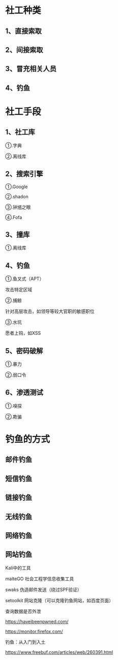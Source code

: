 # 社工种类

## 1、直接索取

## 2、间接索取

## 3、冒充相关人员

## 4、钓鱼

# 社工手段

## 1、社工库

①.字典

②.离线库

## 2、搜索引擎

①.Google

②.shadon

③.钟馗之眼

④.Fofa

## 3、撞库

①.离线库

## 4、钓鱼

①.鱼叉式（APT）

攻击特定区域

②.捕鲸

针对高层攻击，如领导等较大官职的敏感职位

③.水坑

愿者上钩，如XSS

## 5、密码破解

①.暴力

②.弱口令

## 6、渗透测试

①.嗅探

②.欺骗



# 钓鱼的方式

## 邮件钓鱼

## 短信钓鱼

## 链接钓鱼

## 无线钓鱼

## 网络钓鱼

## 网站钓鱼



Kali中的工具

malteGO  社会工程学信息收集工具

swaks       伪造邮件发送（绕过SPF验证）

setoolkit   网站克隆（可以克隆钓鱼网站，如百度页面）

 查询数据是否外泄

https://haveibeenpwned.com/

https://monitor.firefox.com/  

钓鱼：从入门到入土

https://www.freebuf.com/articles/web/260391.html